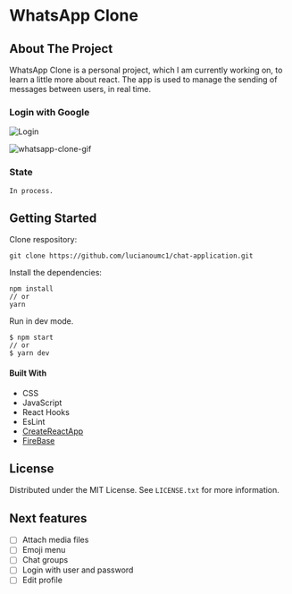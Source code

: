 
 # WhatsApp Clone
## About The Project
 WhatsApp Clone is a personal project, which I am currently working on, to learn a little more about react.
 The app is used to manage the sending of messages between users, in real time.
 
 ### Login with Google
 
 ![Login](https://user-images.githubusercontent.com/78552425/170057413-37eabcbc-ae25-46ad-9b4d-92a7937a44c3.jpeg)
 
 ![whatsapp-clone-gif](https://user-images.githubusercontent.com/78552425/170057992-a25c12a9-a757-459d-9767-5754b5278f08.gif)

 ### State
    In process.
## Getting Started 
Clone respository:
```
git clone https://github.com/lucianoumc1/chat-application.git
```

Install the dependencies:
```
npm install
// or
yarn
```

Run in dev mode.
```
$ npm start
// or
$ yarn dev
```
#### Built With
+ CSS
+ JavaScript
+ React Hooks
+ EsLint
+ [CreateReactApp](https://create-react-app.dev/)
+ [FireBase](https://firebase.google.com/)

## License
Distributed under the MIT License. See `LICENSE.txt` for more information.

## Next features
- [ ] Attach media files
- [ ] Emoji menu
- [ ] Chat groups
- [ ] Login with user and password
- [ ] Edit profile
